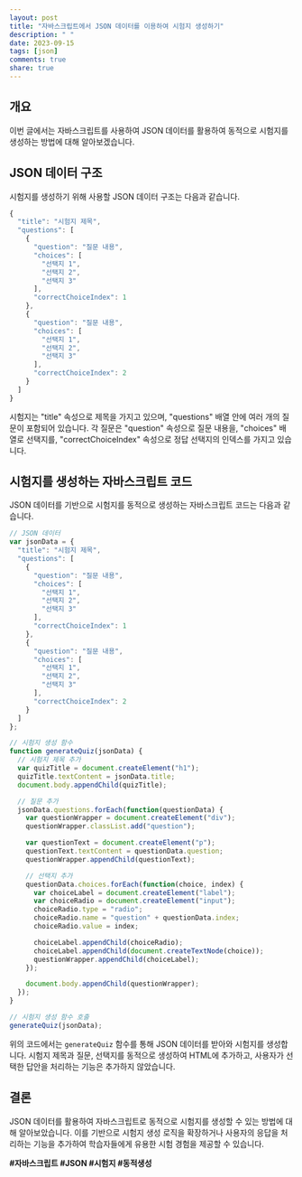 ```yaml
---
layout: post
title: "자바스크립트에서 JSON 데이터를 이용하여 시험지 생성하기"
description: " "
date: 2023-09-15
tags: [json]
comments: true
share: true
---
```


## 개요
이번 글에서는 자바스크립트를 사용하여 JSON 데이터를 활용하여 동적으로 시험지를 생성하는 방법에 대해 알아보겠습니다.

## JSON 데이터 구조
시험지를 생성하기 위해 사용할 JSON 데이터 구조는 다음과 같습니다.

```javascript
{
  "title": "시험지 제목",
  "questions": [
    {
      "question": "질문 내용",
      "choices": [
        "선택지 1",
        "선택지 2",
        "선택지 3"
      ],
      "correctChoiceIndex": 1
    },
    {
      "question": "질문 내용",
      "choices": [
        "선택지 1",
        "선택지 2",
        "선택지 3"
      ],
      "correctChoiceIndex": 2
    }
  ]
}
```

시험지는 "title" 속성으로 제목을 가지고 있으며, "questions" 배열 안에 여러 개의 질문이 포함되어 있습니다. 각 질문은 "question" 속성으로 질문 내용을, "choices" 배열로 선택지를, "correctChoiceIndex" 속성으로 정답 선택지의 인덱스를 가지고 있습니다.

## 시험지를 생성하는 자바스크립트 코드
JSON 데이터를 기반으로 시험지를 동적으로 생성하는 자바스크립트 코드는 다음과 같습니다.

```javascript
// JSON 데이터
var jsonData = {
  "title": "시험지 제목",
  "questions": [
    {
      "question": "질문 내용",
      "choices": [
        "선택지 1",
        "선택지 2",
        "선택지 3"
      ],
      "correctChoiceIndex": 1
    },
    {
      "question": "질문 내용",
      "choices": [
        "선택지 1",
        "선택지 2",
        "선택지 3"
      ],
      "correctChoiceIndex": 2
    }
  ]
};

// 시험지 생성 함수
function generateQuiz(jsonData) {
  // 시험지 제목 추가
  var quizTitle = document.createElement("h1");
  quizTitle.textContent = jsonData.title;
  document.body.appendChild(quizTitle);

  // 질문 추가
  jsonData.questions.forEach(function(questionData) {
    var questionWrapper = document.createElement("div");
    questionWrapper.classList.add("question");

    var questionText = document.createElement("p");
    questionText.textContent = questionData.question;
    questionWrapper.appendChild(questionText);

    // 선택지 추가
    questionData.choices.forEach(function(choice, index) {
      var choiceLabel = document.createElement("label");
      var choiceRadio = document.createElement("input");
      choiceRadio.type = "radio";
      choiceRadio.name = "question" + questionData.index;
      choiceRadio.value = index;

      choiceLabel.appendChild(choiceRadio);
      choiceLabel.appendChild(document.createTextNode(choice));
      questionWrapper.appendChild(choiceLabel);
    });

    document.body.appendChild(questionWrapper);
  });
}

// 시험지 생성 함수 호출
generateQuiz(jsonData);
```

위의 코드에서는 `generateQuiz` 함수를 통해 JSON 데이터를 받아와 시험지를 생성합니다. 시험지 제목과 질문, 선택지를 동적으로 생성하여 HTML에 추가하고, 사용자가 선택한 답안을 처리하는 기능은 추가하지 않았습니다.

## 결론
JSON 데이터를 활용하여 자바스크립트로 동적으로 시험지를 생성할 수 있는 방법에 대해 알아보았습니다. 이를 기반으로 시험지 생성 로직을 확장하거나 사용자의 응답을 처리하는 기능을 추가하여 학습자들에게 유용한 시험 경험을 제공할 수 있습니다.

**#자바스크립트 #JSON #시험지 #동적생성**